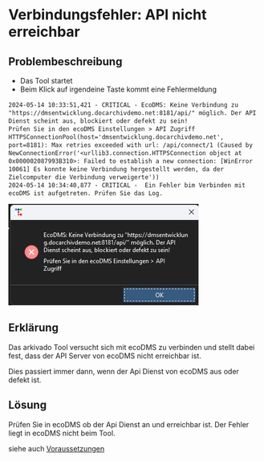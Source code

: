 # Verbindungsfehler: API nicht erreichbar


## Problembeschreibung

- Das Tool startet 
- Beim Klick auf irgendeine Taste kommt eine Fehlermeldung

``` title="Zertifikatsfehler im Log"
2024-05-14 10:33:51,421 - CRITICAL - EcoDMS: Keine Verbindung zu "https://dmsentwicklung.docarchivdemo.net:8181/api/" möglich. Der API Dienst scheint aus, blockiert oder defekt zu sein! 
Prüfen Sie in den ecoDMS Einstellungen > API Zugriff
HTTPSConnectionPool(host='dmsentwicklung.docarchivdemo.net', port=8181): Max retries exceeded with url: /api/connect/1 (Caused by NewConnectionError('<urllib3.connection.HTTPSConnection object at 0x000002087993B310>: Failed to establish a new connection: [WinError 10061] Es konnte keine Verbindung hergestellt werden, da der Zielcomputer die Verbindung verweigerte'))
2024-05-14 10:34:40,877 - CRITICAL -  Ein Fehler bim Verbinden mit ecoDMS ist aufgetreten. Prüfen Sie das Log.
``` 
![Fehlermeldung](img/Verbindungsfehler2.png)


## Erklärung

Das arkivado Tool versucht sich mit ecoDMS zu verbinden und stellt dabei fest, dass der API Server von ecoDMS nicht erreichbar ist.


Dies passiert immer dann, wenn der Api Dienst von ecoDMS aus oder defekt ist. 


## Lösung 

Prüfen Sie in ecoDMS ob der Api Dienst an und erreichbar ist. 
Der Fehler liegt in ecoDMS nicht beim Tool. 

siehe auch [Voraussetzungen](<../../1. Einleitung/001voraussetzungen.md>)